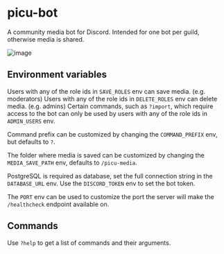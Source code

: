 # picu-bot

A community media bot for Discord.
Intended for one bot per guild, otherwise media is shared.

![image](https://github.com/user-attachments/assets/8dfb43b5-c04e-4ec3-9ccf-f5266a61e71b)

## Environment variables

Users with any of the role ids in `SAVE_ROLES` env can save media. (e.g. moderators)
Users with any of the role ids in `DELETE_ROLES` env can delete media. (e.g. admins)
Certain commands, such as `?import`, which require access to the bot can only be used by users with any of the role ids in `ADMIN_USERS` env.

Command prefix can be customized by changing the `COMMAND_PREFIX` env, but defaults to `?`.

The folder where media is saved can be customized by changing the `MEDIA_SAVE_PATH` env, defaults to `/picu-media`.

PostgreSQL is required as database, set the full connection string in the `DATABASE_URL` env.
Use the `DISCORD_TOKEN` env to set the bot token.

The `PORT` env can be used to customize the port the server will make the `/healthcheck` endpoint available on.

## Commands

Use `?help` to get a list of commands and their arguments.
